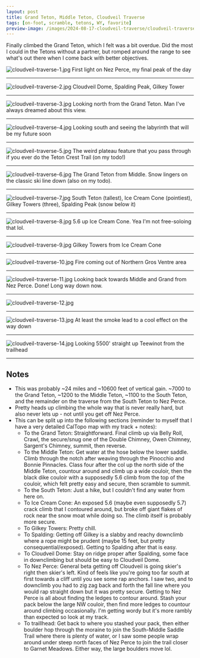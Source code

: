 ```yaml
---
layout: post
title: Grand Teton, Middle Teton, Cloudveil Traverse
tags: [on-foot, scramble, tetons, WY, favorite]
preview-image: /images/2024-08-17-cloudveil-traverse/cloudveil-traverse-6.jpg
---
```


Finally climbed the Grand Teton, which I felt was a bit overdue.
Did the most I could in the Tetons without a partner, but romped around the range to see what's out there when I come back with better objectives.

<!--more-->

![cloudveil-traverse-1.jpg](/images/2024-08-17-cloudveil-traverse/cloudveil-traverse-1.jpg)
First light on Nez Perce, my final peak of the day

---

![cloudveil-traverse-2.jpg](/images/2024-08-17-cloudveil-traverse/cloudveil-traverse-2.jpg)
Cloudveil Dome, Spalding Peak, Gilkey Tower

---

![cloudveil-traverse-3.jpg](/images/2024-08-17-cloudveil-traverse/cloudveil-traverse-3.jpg)
Looking north from the Grand Teton. Man I've always dreamed about this view.

---

![cloudveil-traverse-4.jpg](/images/2024-08-17-cloudveil-traverse/cloudveil-traverse-4.jpg)
Looking south and seeing the labyrinth that will be my future soon

---

![cloudveil-traverse-5.jpg](/images/2024-08-17-cloudveil-traverse/cloudveil-traverse-5.jpg)
The weird plateau feature that you pass through if you ever do the Teton Crest Trail (on my todo!)

---

![cloudveil-traverse-6.jpg](/images/2024-08-17-cloudveil-traverse/cloudveil-traverse-6.jpg)
The Grand Teton from Middle. Snow lingers on the classic ski line down (also on my todo).

---

![cloudveil-traverse-7.jpg](/images/2024-08-17-cloudveil-traverse/cloudveil-traverse-7.jpg)
South Teton (tallest), Ice Cream Cone (pointiest), Gilkey Towers (three), Spalding Peak (snow below it)

---

![cloudveil-traverse-8.jpg](/images/2024-08-17-cloudveil-traverse/cloudveil-traverse-8.jpg)
5.6 up Ice Cream Cone. Yea I'm not free-soloing that lol.

---

![cloudveil-traverse-9.jpg](/images/2024-08-17-cloudveil-traverse/cloudveil-traverse-9.jpg)
Gilkey Towers from Ice Cream Cone

---

![cloudveil-traverse-10.jpg](/images/2024-08-17-cloudveil-traverse/cloudveil-traverse-10.jpg)
Fire coming out of Northern Gros Ventre area

---

![cloudveil-traverse-11.jpg](/images/2024-08-17-cloudveil-traverse/cloudveil-traverse-11.jpg)
Looking back towards Middle and Grand from Nez Perce. Done! Long way down now.

---

![cloudveil-traverse-12.jpg](/images/2024-08-17-cloudveil-traverse/cloudveil-traverse-12.jpg)

---

![cloudveil-traverse-13.jpg](/images/2024-08-17-cloudveil-traverse/cloudveil-traverse-13.jpg)
At least the smoke lead to a cool effect on the way down

---

![cloudveil-traverse-14.jpg](/images/2024-08-17-cloudveil-traverse/cloudveil-traverse-14.jpg)
Looking 5500' straight up Teewinot from the trailhead

---

## Notes
* This was probably ~24 miles and ~10600 feet of vertical gain. ~7000 to the Grand Teton, ~1200 to the Middle Teton, ~1100 to the South Teton, and the remainder on the traverse from the South Teton to Nez Perce.
* Pretty heads up climbing the whole way that is never really hard, but also never lets up - not until you get off Nez Perce.
* This can be split up into the following sections (reminder to myself that I have a very detailed CalTopo map with my track + notes):
  * To the Grand Teton: Straightforward. Final climb up via Belly Roll, Crawl, the secure/snug one of the Double Chimney, Owen Chimney, Sargent's Chimney, summit, then reverse.
  * To the Middle Teton: Get water at the hose below the lower saddle. Climb through the notch after weaving through the Pinocchio and Bonnie Pinnacles. Class four after the col up the north side of the Middle Teton, countour around and climb up a wide couloir, then the black dike couloir with a supposedly 5.6 climb from the top of the couloir, which felt pretty easy and secure, then scramble to summit.
  * To the South Teton: Just a hike, but I couldn't find any water from here on.
  * To Ice Cream Cone: An exposed 5.6 (maybe even supposedly 5.7) crack climb that I contoured around, but broke off giant flakes of rock near the snow moat while doing so. The climb itself is probably more secure.
  * To Gilkey Towers: Pretty chill.
  * To Spalding: Getting off Gilkey is a slabby and reachy downclimb where a rope might be prudent (maybe 15 feet, but pretty consequential/exposed). Getting to Spalding after that is easy.
  * To Cloudveil Dome: Stay on ridge proper after Spalding, some face in downclimbing but should be easy to Cloudveil Dome.
  * To Nez Perce: General beta getting off Cloudveil is going skier's right then skier's left. Kind of feels like you're going too far south at first towards a cliff until you see some rap anchors. I saw two, and to downclimb you had to zig zag back and forth the fall line where you would rap straight down but it was pretty secure. Getting to Nez Perce is all about finding the ledges to contour around. Stash your pack below the large NW couloir, then find more ledges to countour around climbing occasionally. I'm getting wordy but it's more rambly than expected so look at my track.
  * To traillhead: Get back to where you stashed your pack, then either boulder hop through the moraine to join the South-Middle Saddle Trail where there is plenty of water, or I saw some people wrap around under steep north faces of Nez Perce to join the trail closer to Garnet Meadows. Either way, the large boulders move lol.
